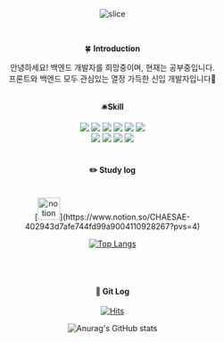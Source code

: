 <div align="center"> 
  
![slice](https://capsule-render.vercel.app/api?type=slice&color=auto&height=200&text=Wellcome&fontAlign=70&rotate=13&fontAlignY=25&desc=%20%20%20%20I'm%20Se%20Jin&descAlign=60&descAlignY=44)

<br/>

🍀 **Introduction**

안녕하세요! 백엔드 개발자를 희망중이며, 현재는 공부중입니다.</br>
프론트와 백엔드 모두 관심있는 열정 가득한 신입 개발자입니다🤎
   <br/>
   <br/>
 
🛎**Skill**

<img src="https://img.shields.io/badge/react-61DAFB?style=for-the-badge&logo=react&logoColor=white">
<img src="https://img.shields.io/badge/Node.js-339933?style=for-the-badge&logo=Node.js&logoColor=white">
<img src="https://img.shields.io/badge/JavaScript-F7DF1E?style=for-the-badge&logo=JavaScript&logoColor=white">
<img src="https://img.shields.io/badge/JAVA-007396?style=for-the-badge&logo=Java&logoColor=white">
<img src="https://img.shields.io/badge/HTML5-E34F26?style=for-the-badge&logo=HTML5&logoColor=white">
<img src="https://img.shields.io/badge/CSS3-1572B6?style=for-the-badge&logo=CSS3&logoColor=white"> <br>
<img src="https://img.shields.io/badge/MySQL-4479A1?style=for-the-badge&logo=MySQL&logoColor=white">
<img src="https://img.shields.io/badge/Eclipse-2C2255?style=for-the-badge&logo=Eclipse%20IDE&logoColor=white">
<img src="https://img.shields.io/badge/github-181717?style=for-the-badge&logo=github&logoColor=white">
<img src="https://img.shields.io/badge/VSCode-007ACC?style=for-the-badge&logo=VisualStudioCode&logoColor=white">
 
 
   <br/>
   <br/>
 
#### :pencil2: Study log

  <br/>
[<img src='https://cdn.jsdelivr.net/npm/simple-icons@3.0.1/icons/notion.svg' alt='notion' height='40'>](https://www.notion.so/CHAESAE-402943d7afe744fd99a9004110928267?pvs=4)  

[![Top Langs](https://github-readme-stats.vercel.app/api/top-langs/?username=choisejin12&layout=compact)](https://github.com/choisejin12/github-readme-stats)

<br/>
<br/>

#### 🚨 Git Log
[![Hits](https://hits.seeyoufarm.com/api/count/incr/badge.svg?url=https%3A%2F%2Fgithub.com%2Fgjbae1212%2Fhit-counter&count_bg=%235AA81E&title_bg=%23C7C7C7&icon=&icon_color=%23E7E7E7&title=hits&edge_flat=false)](https://hits.seeyoufarm.com)

![Anurag's GitHub stats](https://github-readme-stats.vercel.app/api?username=choisejin12&show_icons=true&theme=transparent&&show_icons=true)



</div>
